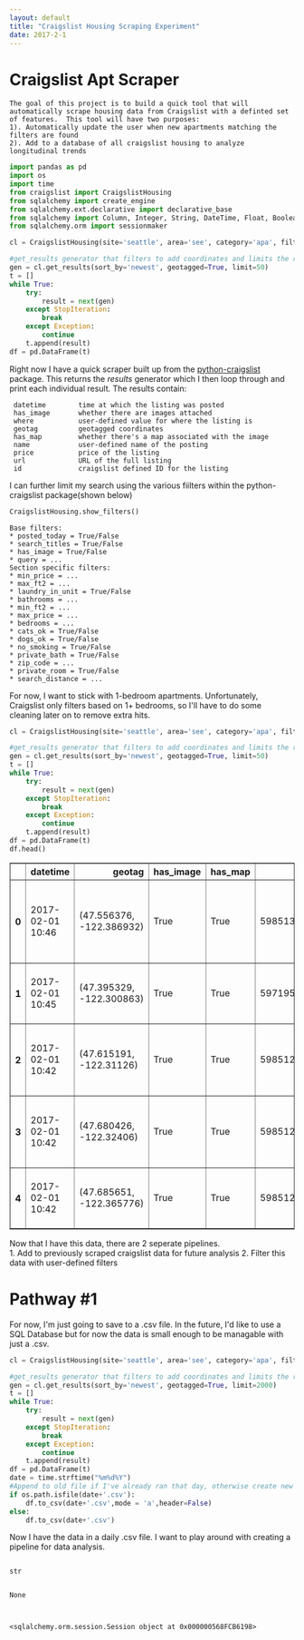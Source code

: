 ```yaml
---
layout: default
title: "Craigslist Housing Scraping Experiment"
date: 2017-2-1
---
```


# Craigslist Apt Scraper
    The goal of this project is to build a quick tool that will automatically scrape housing data from Craigslist with a definted set of features.  This tool will have two purposes:
    1). Automatically update the user when new apartments matching the filters are found
    2). Add to a database of all craigslist housing to analyze longitudinal trends


```python
import pandas as pd
import os
import time
from craigslist import CraigslistHousing
from sqlalchemy import create_engine
from sqlalchemy.ext.declarative import declarative_base
from sqlalchemy import Column, Integer, String, DateTime, Float, Boolean
from sqlalchemy.orm import sessionmaker


```


```python
cl = CraigslistHousing(site='seattle', area='see', category='apa', filters={'max_price': 3000, 'min_price': 800)

#get_results generator that filters to add coordinates and limits the results the the newest 50
gen = cl.get_results(sort_by='newest', geotagged=True, limit=50)
t = []
while True:
    try:
        result = next(gen)
    except StopIteration:
        break
    except Exception:
        continue
    t.append(result)
df = pd.DataFrame(t) 


```

Right now I have a quick scraper built up from the [python-craigslist](https://github.com/juliomalegria/python-craigslist) package. This returns the *results* generator which I then loop through and print each individual result.  The results contain:

     datetime        time at which the listing was posted
     has_image       whether there are images attached
     where           user-defined value for where the listing is
     geotag          geotagged coordinates
     has_map         whether there's a map associated with the image
     name            user-defined name of the posting
     price           price of the listing
     url             URL of the full listing
     id              craigslist defined ID for the listing

I can further limit my search using the various fiilters within the python-craigslist package(shown below)


```python
CraigslistHousing.show_filters()
```

    Base filters:
    * posted_today = True/False
    * search_titles = True/False
    * has_image = True/False
    * query = ...
    Section specific filters:
    * min_price = ...
    * max_ft2 = ...
    * laundry_in_unit = True/False
    * bathrooms = ...
    * min_ft2 = ...
    * max_price = ...
    * bedrooms = ...
    * cats_ok = True/False
    * dogs_ok = True/False
    * no_smoking = True/False
    * private_bath = True/False
    * zip_code = ...
    * private_room = True/False
    * search_distance = ...
    

For now, I want to stick with 1-bedroom apartments.  Unfortunately, Craigslist only filters based on 1+ bedrooms, so I'll have to do some cleaning later on to remove extra hits. 


```python
cl = CraigslistHousing(site='seattle', area='see', category='apa', filters={'max_price': 2000, 'min_price': 800, 'bedrooms' : 1})

#get_results generator that filters to add coordinates and limits the results the the newest 50
gen = cl.get_results(sort_by='newest', geotagged=True, limit=50)
t = []
while True:
    try:
        result = next(gen)
    except StopIteration:
        break
    except Exception:
        continue
    t.append(result)
df = pd.DataFrame(t) 
df.head()


```




<div>
<table border="1" class="dataframe">
  <thead>
    <tr style="text-align: right;">
      <th></th>
      <th>datetime</th>
      <th>geotag</th>
      <th>has_image</th>
      <th>has_map</th>
      <th>id</th>
      <th>name</th>
      <th>price</th>
      <th>url</th>
      <th>where</th>
    </tr>
  </thead>
  <tbody>
    <tr>
      <th>0</th>
      <td>2017-02-01 10:46</td>
      <td>(47.556376, -122.386932)</td>
      <td>True</td>
      <td>True</td>
      <td>5985135361</td>
      <td>1 Bedroom With Den and Amazing Water Views</td>
      <td>$1943</td>
      <td>http://seattle.craigslist.org/see/apa/59851353...</td>
      <td>5020 California Ave SW Seattle, WA</td>
    </tr>
    <tr>
      <th>1</th>
      <td>2017-02-01 10:45</td>
      <td>(47.395329, -122.300863)</td>
      <td>True</td>
      <td>True</td>
      <td>5971957026</td>
      <td>2 Bedroom Apartment in Des Moines</td>
      <td>$1219</td>
      <td>http://seattle.craigslist.org/see/apa/59719570...</td>
      <td>Des Moines</td>
    </tr>
    <tr>
      <th>2</th>
      <td>2017-02-01 10:42</td>
      <td>(47.615191, -122.31126)</td>
      <td>True</td>
      <td>True</td>
      <td>5985127894</td>
      <td>Huge One bedroom, Dining space, 6 months free ...</td>
      <td>$1950</td>
      <td>http://seattle.craigslist.org/see/apa/59851278...</td>
      <td>Capitol Hill</td>
    </tr>
    <tr>
      <th>3</th>
      <td>2017-02-01 10:42</td>
      <td>(47.680426, -122.32406)</td>
      <td>True</td>
      <td>True</td>
      <td>5985127842</td>
      <td>Open 1 bedroom priced to lease today - 1 month...</td>
      <td>$1760</td>
      <td>http://seattle.craigslist.org/see/apa/59851278...</td>
      <td>Green Lake</td>
    </tr>
    <tr>
      <th>4</th>
      <td>2017-02-01 10:42</td>
      <td>(47.685651, -122.365776)</td>
      <td>True</td>
      <td>True</td>
      <td>5985127286</td>
      <td>North Ballard, Hardwood, Bright, Garage!</td>
      <td>$1700</td>
      <td>http://seattle.craigslist.org/see/apa/59851272...</td>
      <td>Ballard, Greenwood</td>
    </tr>
  </tbody>
</table>
</div>



Now that I have this data, there are 2 seperate pipelines.  
    1. Add to previously scraped craigslist data for future analysis
    2. Filter this data with user-defined filters


# Pathway #1

For now, I'm just going to save to a .csv file.  In the future, I'd like to use a SQL Database but for now the data is small enough to be managable with just a .csv.


```python
cl = CraigslistHousing(site='seattle', area='see', category='apa', filters={'max_price': 2000, 'min_price': 800, 'bedrooms': 1})

#get_results generator that filters to add coordinates and limits the results the the newest 2000
gen = cl.get_results(sort_by='newest', geotagged=True, limit=2000)
t = []
while True:
    try:
        result = next(gen)
    except StopIteration:
        break
    except Exception:
        continue
    t.append(result)
df = pd.DataFrame(t) 
date = time.strftime("%m%d%Y")
#Append to old file if I've already ran that day, otherwise create new csv
if os.path.isfile(date+'.csv'):
    df.to_csv(date+'.csv',mode = 'a',header=False)
else:
    df.to_csv(date+'.csv')
```

Now I have the data in a daily .csv file.  I want to play around with creating a pipeline for data analysis.


```python

```




    str






```python

```

    None
    


```python

```


```python

```

    <sqlalchemy.orm.session.Session object at 0x000000568FCB6198>
    


```python

```
